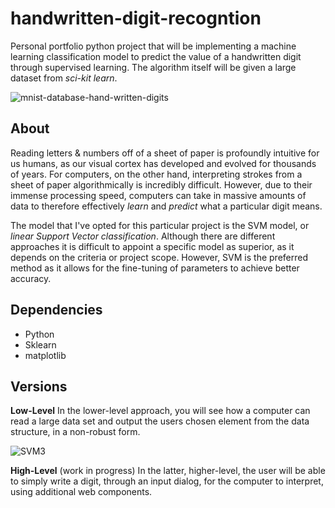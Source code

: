 # handwritten-digit-recogntion
Personal portfolio python project that will be implementing a machine learning classification model to predict the value of a handwritten digit through supervised learning. The algorithm itself will be given a large dataset from *sci-kit learn*.

![mnist-database-hand-written-digits](https://user-images.githubusercontent.com/23439187/53993289-92c39580-40f4-11e9-84e1-a86cb7774a5b.png)


## About
Reading letters & numbers off of a sheet of paper is profoundly intuitive for us humans, as our visual cortex has developed and evolved for thousands of years. For computers, on the other hand, interpreting strokes from a sheet of paper algorithmically is incredibly difficult. However, due to their immense processing speed, computers can take in massive amounts of data to therefore effectively *learn* and *predict* what a particular digit means. 

The model that I've opted for this particular project is the SVM model, or *linear Support Vector classification*. Although there are different approaches it is difficult to appoint a specific model as superior, as it depends on the criteria or project scope. However, SVM is the preferred method as it allows for the fine-tuning of parameters to achieve better accuracy.

## Dependencies
* Python
* Sklearn
* matplotlib

## Versions
**Low-Level**
In the lower-level approach, you will see how a computer can read a large data set and output the users chosen element from the data structure, in a non-robust form.

![SVM3](https://user-images.githubusercontent.com/23439187/54062221-64b08500-41ca-11e9-8023-d9b4970ec05e.png)

**High-Level**
(work in progress) In the latter, higher-level, the user will be able to simply write a digit, through an input dialog, for the computer to interpret, using additional web components. 
